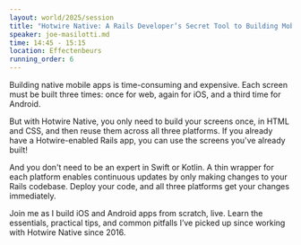 ```yaml
---
layout: world/2025/session
title: "Hotwire Native: A Rails Developer’s Secret Tool to Building Mobile Apps"
speaker: joe-masilotti.md
time: 14:45 - 15:15
location: Effectenbeurs
running_order: 6
---
```


Building native mobile apps is time-consuming and expensive. Each screen must be built three times: once for web, again for iOS, and a third time for Android.

But with Hotwire Native, you only need to build your screens once, in HTML and CSS, and then reuse them across all three platforms. If you already have a Hotwire-enabled Rails app, you can use the screens you've already built!

And you don't need to be an expert in Swift or Kotlin. A thin wrapper for each platform enables continuous updates by only making changes to your Rails codebase. Deploy your code, and all three platforms get your changes immediately.

Join me as I build iOS and Android apps from scratch, live. Learn the essentials, practical tips, and common pitfalls I’ve picked up since working with Hotwire Native since 2016.
